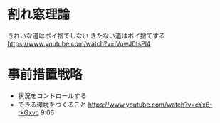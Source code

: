 # 割れ窓理論
きれいな道はポイ捨てしない
きたない道はポイ捨てする
https://www.youtube.com/watch?v=lVowJ0tsPl4


# 事前措置戦略
- 状況をコントロールする
- できる環境をつくること
https://www.youtube.com/watch?v=cYx6-rkGxvc 9:06